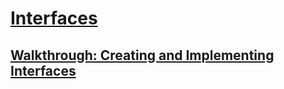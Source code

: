 # [Interfaces](index.md)
## [Walkthrough: Creating and Implementing Interfaces](walkthrough-creating-and-implementing-interfaces.md)
